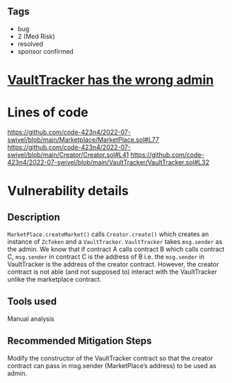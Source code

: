 ## Tags

- bug
- 2 (Med Risk)
- resolved
- sponsor confirmed

# [VaultTracker has the wrong admin](https://github.com/code-423n4/2022-07-swivel-findings/issues/36) 

# Lines of code

https://github.com/code-423n4/2022-07-swivel/blob/main/Marketplace/MarketPlace.sol#L77
https://github.com/code-423n4/2022-07-swivel/blob/main/Creator/Creator.sol#L41
https://github.com/code-423n4/2022-07-swivel/blob/main/VaultTracker/VaultTracker.sol#L32


# Vulnerability details

## Description

`MarketPlace.createMarket()` calls `Creator.create()` which creates an instance of `ZcToken` and a `VaultTracker`. `VaultTracker` takes `msg.sender` as the admin. We know that if contract A calls contract B which calls contract C, `msg.sender` in contract C is the address of B i.e. the `msg.sender` in VaultTracker is the address of the creator contract. However, the creator contract is not able (and not supposed to) interact with the VaultTracker unlike the marketplace contract.

## Tools used
Manual analysis

## Recommended Mitigation Steps

Modify the constructor of the VaultTracker contract so that the creator contract can pass in msg.sender (MarketPlace’s address) to be used as admin.

